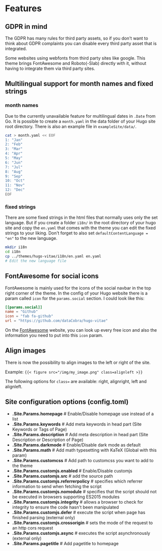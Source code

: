 # Features

## GDPR in mind

The GDPR has many rules for third party assets, so if you don't want to think
about GDPR complaints you can disable every third party asset that is
integrated.

Some websites using webfonts from third party sites like google. This theme
brings FontAwesome and Roboto(-Slab) directly with it, without having to
integrate them via third party sites.

## Multilingual support for month names and fixed strings

### month names

Due to the currently unavailable feature for multilingual dates in `.Date`
from Go. It is possible to create a `month.yaml` in the data folder of your
Hugo site root directory. There is also an example file in
`exampleSite/data/`.

```sh
cat > month.yaml << EOF
1: "Jan"
2: "Feb"
3: "Mar"
4: "Apr"
5: "May"
6: "Jun"
7: "Jul"
8: "Aug"
9: "Sep"
10: "Oct"
11: "Nov"
12: "Dec"
EOF
```

### fixed strings

There are some fixed strings in the html files that normally uses only the set
language. But if you create a folder `i18n/` in the root directory of your
hugo site and copy the `en.yaml` that comes with the theme you can edit the
fixed strings to your liking. Don't forget to also set
`defaultContentLanguage = "en"` to the new language.

```sh
mkdir i18n
cd i18n
cp ../themes/hugo-vitae/i18n/en.yaml en.yaml
# Edit the new language file
```

## FontAwesome for social icons

FontAwesome is mainly used for the icons of the social navbar in the top right
corner of the theme. In the config of your Hugo website there is a param
called `icon` for the `params.social` section. I could look like this:

```toml
[[params.social]]
name = "Github"
icon = "fab fa-github"
url = "https://github.com/dataCobra/hugo-vitae"
```

On the [FontAwesome](https://fontawesome.com) website, you can look up every
free icon and also the information you need to put into this `icon` param.

## Align images

There is now the possibility to align images to the left or right of the site.

Example: `{{< figure src="/img/my_image.png" class=alignleft >}}`

The following options for `class=` are available: right, alignright, left and alignleft.

## Site configuration options (config.toml)

 - **.Site.Params.homepage** # Enable/Disable homepage use instead of a list
 - **.Site.Params.keywords** # Add meta keywords in head part (Site Keywords or Tags of Page)
 - **.Site.Params.description** # Add meta description in head part (Site Description or Description of Page)
 - **.Site.Params.darkmode** # Enable/Disable dark mode as default
 - **.Site.Params.math** # Add math typesetting with KaTeX (Global with this param)
 - **.Site.Params.customcss** # Add path to customcss you want to add to the theme
 - **.Site.Params.customjs.enabled** # Enable/Disable customjs
 - **.Site.Params.customjs.src** # add the source path
 - **.Site.Params.customjs.referrerpolicy** # specifies which referrer information to send when fetching the script
 - **.Site.Params.customjs.nomodule** # specifies that the script should not be executed in browsers supporting ES2015 modules
 - **.Site.Params.customjs.integrity** # allows a browser to check for integrity to ensure the code hasn't been manipulated
 - **.Site.Params.customjs.defer** # execute the script when page has finished parsing (external only)
 - **.Site.Params.customjs.crossorigin** # sets the mode of the request to an http cors request
 - **.Site.Params.customjs.async** # executes the script asynchronously (external only)
 - **.Site.Params.pagetitle** # Add pagetitle to homepage <title> tag
 - **.Site.Params.avatar** # Add a avatar to your website
 - **.Site.Params.subtitle** # Add a subtitle to your website
 - **.Site.Params.social** # Add different social links to your website
 - **.Site.Params.readingTime** # Show reading time for a post
 - **.Site.Params.wordCount** # Show word count for a post
 - **.Site.Params.hideAuthor** # Show author for a post
 - **.Site.Params.excludedTypes** # Exclude specific types in lists
 - **.Site.Params.mainSections** # Add list of sections that should show up on the homepage
 - **.Site.Params.nofeedSections** # Add list of sections/types that should not be considered by RSS
 - **.Site.Params.disableTaxoTypes** # Deactivate taxonomies for specific page types
 - **.Site.Params.favicon** # Activate favicons for the website
 - **.Site.Params.comments.enabled** # Enable/Disable comments for website entirely
 - **.Site.Params.comments.engine** # Either disqus or commento to choose from
 - **.Site.Params.comments.disableOnTypes** # Deactivate comments for specific page types
 - **.Site.Params.comments.disqus.shortname** # New param for the shortname of a disqus instance
 - **.Site.Params.comments.commento.host** # Domain http/s of commento.io system of choice

## Front matter options for content

 - **.Params.tags** # https://gohugo.io/variables/page/#page-level-params
 - **.Params.nofeed** # Don't add page to RSS file
 - **.Params.math** # Add math typesetting with KaTeX to a specific page
 - **.Params.author** # Add the author of a page
 - **.Params.authorlink** # Add the create a link to a page of the author
 - **.Params.notaxonomy** # Don't show this list of taxnomoies below the content
 - **.Params.type** # https://gohugo.io/content-management/types/
 - **.Params.commentable** # Enable/Disable comments for this specific page
 - **.Params.hidden** # Hide page from the mainSections on the homepage
 - **.Params.norobots** # Disallow page in robots.txt for search engines
 - **.Params.nodate** # Hide the publish date of specific content
 - **.Params.image** # Add an image to the post
 - **.Params.imagetext** # Add alternate text for the image to the post
 - **.Params.hidemeta** # Hide the metadata (readingTime, wordCount and Author)

**Examples for site configuration and front matter can be found in `examples/`.**
